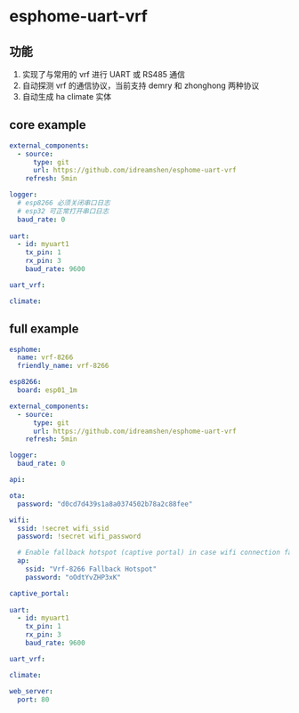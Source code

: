 # esphome-uart-vrf

## 功能
1. 实现了与常用的 vrf 进行 UART 或 RS485 通信
2. 自动探测 vrf 的通信协议，当前支持 demry 和 zhonghong 两种协议
3. 自动生成 ha climate 实体

## core example
```yaml
external_components:
  - source:
      type: git
      url: https://github.com/idreamshen/esphome-uart-vrf
    refresh: 5min

logger:
  # esp8266 必须关闭串口日志
  # esp32 可正常打开串口日志
  baud_rate: 0 
  
uart:
  - id: myuart1
    tx_pin: 1
    rx_pin: 3
    baud_rate: 9600

uart_vrf:

climate:

```

## full example
```yaml
esphome:
  name: vrf-8266
  friendly_name: vrf-8266

esp8266:
  board: esp01_1m

external_components:
  - source:
      type: git
      url: https://github.com/idreamshen/esphome-uart-vrf
    refresh: 5min

logger:
  baud_rate: 0

api:

ota:
  password: "d0cd7d439s1a8a0374502b78a2c88fee"

wifi:
  ssid: !secret wifi_ssid
  password: !secret wifi_password

  # Enable fallback hotspot (captive portal) in case wifi connection fails
  ap:
    ssid: "Vrf-8266 Fallback Hotspot"
    password: "oOdtYvZHP3xK"

captive_portal:
  
uart:
  - id: myuart1
    tx_pin: 1
    rx_pin: 3
    baud_rate: 9600

uart_vrf:

climate:

web_server:
  port: 80
```